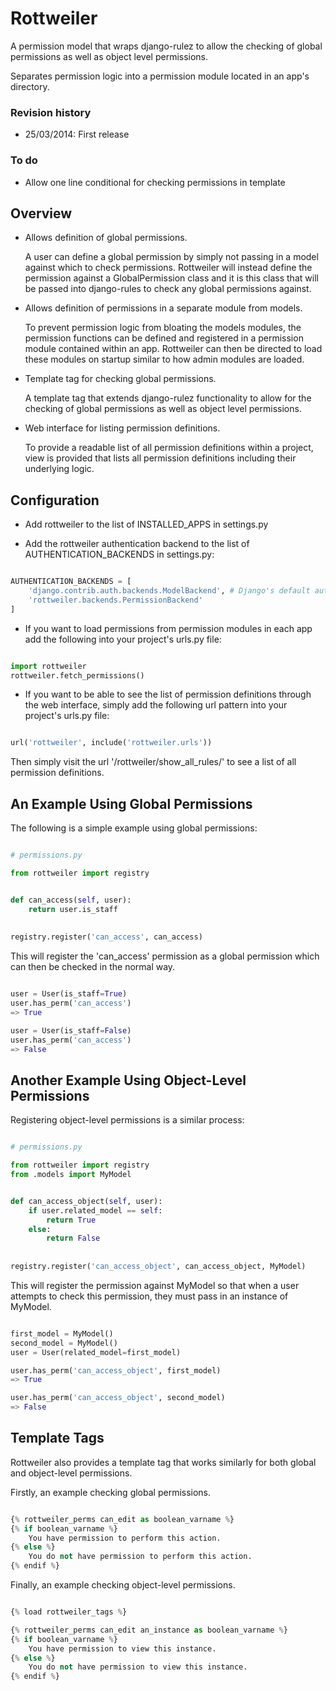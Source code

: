 Rottweiler
==========

A permission model that wraps django-rulez to allow the checking of
global permissions as well as object level permissions.

Separates permission logic into a permission module located in an app's
directory.


### Revision history

 - 25/03/2014: First release


### To do

 - Allow one line conditional for checking permissions in template


Overview
--------

 - Allows definition of global permissions.

    A user can define a global permission by simply not passing in a
    model against which to check permissions. Rottweiler will instead
    define the permission against a GlobalPermission class and it is
    this class that will be passed into django-rules to check any global
    permissions against.

 - Allows definition of permissions in a separate module from models.

    To prevent permission logic from bloating the models modules, the
    permission functions can be defined and registered in a permission
    module contained within an app. Rottweiler can then be directed to
    load these modules on startup similar to how admin modules are loaded.

 - Template tag for checking global permissions.

    A template tag that extends django-rulez functionality to allow for
    the checking of global permissions as well as object level
    permissions.

 - Web interface for listing permission definitions.

    To provide a readable list of all permission definitions within a
    project, view is provided that lists all permission definitions
    including their underlying logic.


Configuration
-------------

 - Add rottweiler to the list of INSTALLED_APPS in settings.py

 - Add the rottweiler authentication backend to the list of
   AUTHENTICATION_BACKENDS in settings.py:

```python

AUTHENTICATION_BACKENDS = [
    'django.contrib.auth.backends.ModelBackend', # Django's default auth backend
    'rottweiler.backends.PermissionBackend'
]

```

 - If you want to load permissions from permission modules in each app
   add the following into your project's urls.py file:

```python

import rottweiler
rottweiler.fetch_permissions()

```

 - If you want to be able to see the list of permission definitions through the
   web interface, simply add the following url pattern into your project's urls.py
   file:
   
```python

url('rottweiler', include('rottweiler.urls'))

```

Then simply visit the url '/rottweiler/show_all_rules/' to see a list of all
permission definitions.

An Example Using Global Permissions
-----------------------------------

The following is a simple example using global permissions:
 
```python

# permissions.py

from rottweiler import registry


def can_access(self, user):
	return user.is_staff
	
	
registry.register('can_access', can_access)

```

This will register the 'can_access' permission as a global permission which can
then be checked in the normal way.

```python

user = User(is_staff=True)
user.has_perm('can_access')
=> True

user = User(is_staff=False)
user.has_perm('can_access')
=> False

```

Another Example Using Object-Level Permissions
----------------------------------------------

Registering object-level permissions is a similar process:

```python

# permissions.py

from rottweiler import registry
from .models import MyModel


def can_access_object(self, user):
	if user.related_model == self:
		return True
	else:
		return False
		
		
registry.register('can_access_object', can_access_object, MyModel)

```

This will register the permission against MyModel so that when a user attempts
to check this permission, they must pass in an instance of MyModel.

```python

first_model = MyModel()
second_model = MyModel()
user = User(related_model=first_model)

user.has_perm('can_access_object', first_model)
=> True

user.has_perm('can_access_object', second_model)
=> False

```

Template Tags
-------------

Rottweiler also provides a template tag that works similarly for both global
and object-level permissions.

Firstly, an example checking global permissions.

```python

{% rottweiler_perms can_edit as boolean_varname %}
{% if boolean_varname %}
	You have permission to perform this action.
{% else %}
	You do not have permission to perform this action.
{% endif %}

```

Finally, an example checking object-level permissions.

```python

{% load rottweiler_tags %}

{% rottweiler_perms can_edit an_instance as boolean_varname %}
{% if boolean_varname %}
	You have permission to view this instance.
{% else %}
	You do not have permission to view this instance.
{% endif %}

```